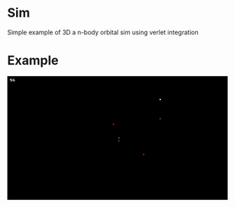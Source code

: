 # Sim

Simple example of 3D a n-body orbital sim using verlet integration

# Example
![](https://github.com/R2Sam/Sim/blob/main/Gif.gif)
